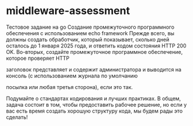 # middleware-assessment
Тестовое задание на go
Создание промежуточного программного обеспечения с использованием echo framework
Прежде всего, вы должны создать обработчик, который показывает, сколько дней осталось до 1 января 2025 года, и ответить кодом состояния HTTP 200 OK.
Во-вторых, создайте промежуточное программное обеспечение, которое проверяет HTTP

заголовок
представляет и содержит администратора и выводится
на консоль (с использованием журнала по умолчанию

посылка или любая третья сторона), если это так.

Подумайте о стандартах кодирования и лучших практиках. В общем, задача состоит в том, чтобы предоставить рабочее решение, но если у вас есть время создать хорошую структуру кода, мы будем рады это сделать!